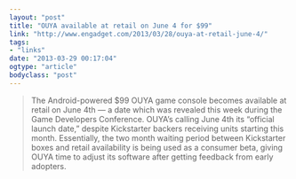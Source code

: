 ```yaml
---
layout: "post"
title: "OUYA available at retail on June 4 for $99"
link: "http://www.engadget.com/2013/03/28/ouya-at-retail-june-4/"
tags: 
- "links"
date: "2013-03-29 00:17:04"
ogtype: "article"
bodyclass: "post"
---
```


> The Android-powered $99 OUYA game console becomes available at retail on June 4th — a date which was revealed this week during the Game Developers Conference. OUYA’s calling June 4th its “official launch date,” despite Kickstarter backers receiving units starting this month. Essentially, the two month waiting period between Kickstarter boxes and retail availability is being used as a consumer beta, giving OUYA time to adjust its software after getting feedback from early adopters.